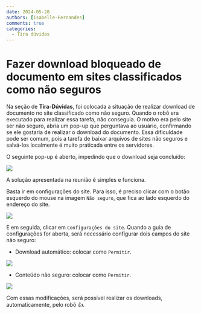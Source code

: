 ```yaml
---
date: 2024-05-28
authors: [Isabelle-Fernandes]
comments: true
categories:
  - Tira dúvidas
---
```


# Fazer download bloqueado de documento em sites classificados como não seguros

Na seção de **Tira-Dúvidas**, foi colocada a situação de realizar download de documento no site classificado como não seguro. Quando o robô era executado para realizar essa tarefa, não conseguia. O motivo era pelo site ser não seguro, abria um pop-up que perguntava ao usuário, confirmando se ele gostaria de realizar o download do documento. Essa dificuldade pode ser comum, pois a tarefa de baixar arquivos de sites não seguros e salvá-los localmente é muito praticada entre os servidores.

<!-- more -->

O seguinte pop-up é aberto, impedindo que o download seja concluído:

![](https://github.com/automatiza-mg/handbook/assets/65547646/6bf72ffa-8423-4df6-a932-01c4af3200ad)


A solução apresentada na reunião é simples e funciona.

Basta ir em configurações do site. Para isso, é preciso clicar com o botão esquerdo do mouse na imagem `Não seguro`, que fica ao lado esquerdo do endereço do site.

![](https://github.com/automatiza-mg/handbook/assets/65547646/5ffa16fd-f3ab-471a-8575-93c3c0a700bb)

E em seguida, clicar em `Configurações do site`. Quando a guia de configurações for aberta, será necessário configurar dois campos do site não seguro:

- Download automático: colocar como `Permitir`.

![](https://github.com/automatiza-mg/handbook/assets/65547646/8cae4017-83bb-4b87-9251-e7bd3835bcc7)

- Conteúdo não seguro: colocar como `Permitir`.

![](https://github.com/automatiza-mg/handbook/assets/65547646/333d2ed0-9ab2-4944-97bc-7cb2d1559991)

Com essas modificações, será possível realizar os downloads, automaticamente, pelo robô 👍.
